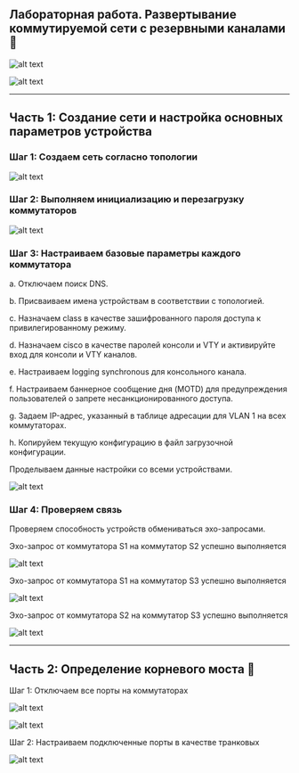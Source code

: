 ## Лабораторная работа. Развертывание коммутируемой сети с резервными каналами 🏢

![alt text](https://github.com/Eliminir/OTUSLABS/blob/Labs/LAB7/1.JPG)

![alt text](https://github.com/Eliminir/OTUSLABS/blob/Labs/LAB7/2.JPG)

___

## Часть 1:	Создание сети и настройка основных параметров устройства


### Шаг 1:	Создаем сеть согласно топологии

![alt text](https://github.com/Eliminir/OTUSLABS/blob/Labs/LAB7/3.JPG)

### Шаг 2:	Выполняем инициализацию и перезагрузку коммутаторов

![alt text](https://github.com/Eliminir/OTUSLABS/blob/Labs/LAB7/4.JPG)

### Шаг 3:	Настраиваем базовые параметры каждого коммутатора

a.	Отключаем поиск DNS.

b.	Присваиваем имена устройствам в соответствии с топологией.

c.	Назначаем class в качестве зашифрованного пароля доступа к привилегированному режиму.

d.	Назначаем cisco в качестве паролей консоли и VTY и активируйте вход для консоли и VTY каналов.

e.	Настраиваем logging synchronous для консольного канала.

f.	Настраиваем баннерное сообщение дня (MOTD) для предупреждения пользователей о запрете несанкционированного доступа.

g.	Задаем IP-адрес, указанный в таблице адресации для VLAN 1 на всех коммутаторах.

h.	Копируйем текущую конфигурацию в файл загрузочной конфигурации.

Проделываем данные настройки со всеми устройствами.

![alt text](https://github.com/Eliminir/OTUSLABS/blob/Labs/LAB7/5.JPG)

### Шаг 4:	Проверяем связь

Проверяем способность устройств обмениваться эхо-запросами.

Эхо-запрос от коммутатора S1 на коммутатор S2 успешно выполняется

![alt text](https://github.com/Eliminir/OTUSLABS/blob/Labs/LAB7/6.JPG)

Эхо-запрос от коммутатора S1 на коммутатор S3 успешно выполняется

![alt text](https://github.com/Eliminir/OTUSLABS/blob/Labs/LAB7/7.JPG)

Эхо-запрос от коммутатора S2 на коммутатор S3 успешно выполняется

![alt text](https://github.com/Eliminir/OTUSLABS/blob/Labs/LAB7/8.JPG)

___

## Часть 2:	Определение корневого моста 🌳


Шаг 1:	Отключaем все порты на коммутаторах

![alt text](https://github.com/Eliminir/OTUSLABS/blob/Labs/LAB7/9.JPG)

![alt text](https://github.com/Eliminir/OTUSLABS/blob/Labs/LAB7/10.JPG)

Шаг 2:	Настраиваем подключенные порты в качестве транковых

![alt text](https://github.com/Eliminir/OTUSLABS/blob/Labs/LAB7/11.JPG)




